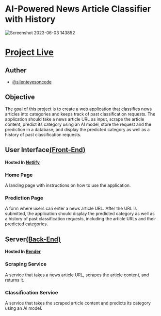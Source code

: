 # AI-Powered News Article Classifier with History

![Screenshot 2023-06-03 143852](https://github.com/silenteyesoncode/AI-Powered-News-Article-Classifier-with-History/assets/46851135/ded1ee8d-dcb4-4df8-a9a0-247df3d427d0)

# [Project Live](https://jolly-sprinkles-608702.netlify.app)

## Auther 
- [@silenteyesoncode](https://github.com/silenteyesoncode)

## Objective
The goal of this project is to create a web application that classifies news articles into categories and keeps track of past classification requests. The application should take a news article URL as input, scrape the article content, predict its category using an AI model, store the request and the prediction in a database, and display the predicted category as well as a history of past classification requests.

## User Interface[(Front-End)](./front-end)
#### Hosted In [Netlify](https://www.netlify.com/)

### Home Page
A landing page with instructions on how to use the application.

### Prediction Page
A form where users can enter a news article URL. After the URL is submitted, the application should display the predicted category as well as a history of past classification requests, including the article URLs and their predicted categories.

## Server[(Back-End)](./back-end)
#### Hosted In [Render](https://render.com/)
### Scraping Service
A service that takes a news article URL, scrapes the article content, and returns it.

### Classification Service
A service that takes the scraped article content and predicts its category using an AI model.






